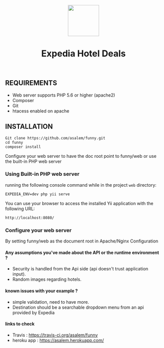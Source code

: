 <p align="center">
    <a href="https://expedia.com" target="_blank">
        <img src="https://www.expedia.com/_dms/header/logo.svg?locale=en_US&siteid=1&test=Storefront_2017_B2P_variant_1" height="100px">
    </a>
    <h1 align="center">Expedia Hotel Deals</h1>
    <br>
</p>

REQUIREMENTS
------------

- Web server supports PHP 5.6 or higher (apache2)
- Composer 
- Git
- htacess enabled on apache


INSTALLATION
------------
~~~
Git clone https://github.com/asalem/funny.git
cd funny
composer install
~~~
Configure your web server to have the doc root point to funny/web or use the built-in PHP web server

### Using Built-in PHP web server
running the following console command while in the project `web` directory:
~~~
EXPEDIA_ENV=dev php yii serve
~~~
You can use your browser to access the installed Yii application with the following URL:
~~~
http://localhost:8080/
~~~

### Configure your web server
By setting funny/web as the document root in Apache/Nginx Configuration


#### Any assumptions you've made about the API or the runtime environment ?
- Security is handled from the Api side (api doesn't trust application input).
- Random images regarding hotels.

#### known issues with your example ?
- simple validation, need to have more.
- Destination should be a searchable dropdown menu from an api provided by Expedia


#### links to check
- Travis : https://travis-ci.org/asalem/funny
- heroku app : https://asalem.herokuapp.com/